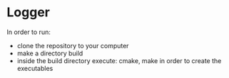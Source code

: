 # Logger
In order to run:
- clone the repository to your computer
- make a directory build
- inside the build directory execute: cmake, make in order to create the executables
